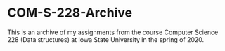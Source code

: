 # COM-S-228-Archive
This is an archive of my assignments from the course Computer Science 228 (Data structures) at Iowa State University in the spring of 2020.
